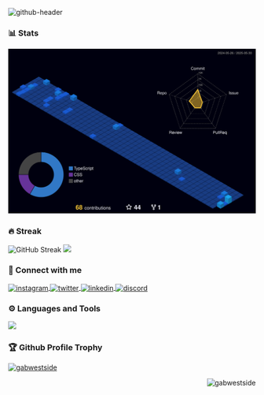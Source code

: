 ![github-header](https://user-images.githubusercontent.com/60760967/235370090-5f888ef8-85f3-471b-9869-fb0f90903980.png)

### 📊 Stats
![Status](./profile-3d-contrib/profile-night-view.svg)

### 🔥 Streak
<div>
  <img src="https://github-readme-streak-stats.herokuapp.com?user=gabwestside&theme=tokyonight-duo&hide_border=true&short_numbers=true&card_width=600" alt="GitHub Streak"/>
  <img src="https://assets-v2.lottiefiles.com/a/d4de1946-9422-11ee-8887-2b4c060771a9/QjhNFmRetW.gif" width="200" >
</div>

### 📩 Connect with me
<p align="left">
  <a href="https://instagram.com/gabwestside" target="blank" padding="4">
    <img align="center" src="https://skillicons.dev/icons?i=instagram" alt="instagram" height="40"
      width="40" />
  </a>
  <a href="https://twitter.com/itsgabriwell" target="blank" padding="4">
    <img align="center" src="https://skillicons.dev/icons?i=twitter" alt="twitter" height="40"
      width="40" />
  </a>
  <a href="https://linkedin.com/in/gabriel-rodrigues-706541200" target="blank" padding="4">
    <img align="center" src="https://skillicons.dev/icons?i=linkedin" alt="linkedin" height="40"
      width="40" />
  </a>
  <a href="https://discord.com/" target="blank" padding="4">
    <img align="center" src="https://skillicons.dev/icons?i=discord" alt="discord" height="40"
      width="40" />
  </a>
</p>

### ⚙ Languages and Tools
<div align="left">
  <a href="https://skillicons.dev">
    <img
      src="https://skillicons.dev/icons?i=git,vscode,visualstudio,dotnet,cs,javascript,typescript,css,html,react,next,tailwind,sass,nodejs,rabbitmq,elasticsearch,docker,figma,github,jest,materialui,postman,styledcomponents,vercel,vite,mongodb,postgres,androidstudio,apple,azure" />
  </a>
</div>

### 🏆 Github Profile Trophy
<p align="left">
  <a href="https://github.com/ryo-ma/github-profile-trophy">
    <img
      src="https://github-profile-trophy.vercel.app/?username=gabwestside&rank=-C,-B,-Unknown&theme=onestar&no-frame=true&no-bg=true&column=-1&margin-w=15&margin-h=15"
      alt="gabwestside" />
  </a>
</p>

<p align="right">
  <img
    src="https://komarev.com/ghpvc/?username=gabwestside&label=Profile%20views&color=0e75b6&style=flat"
    alt="gabwestside" />
</p>

